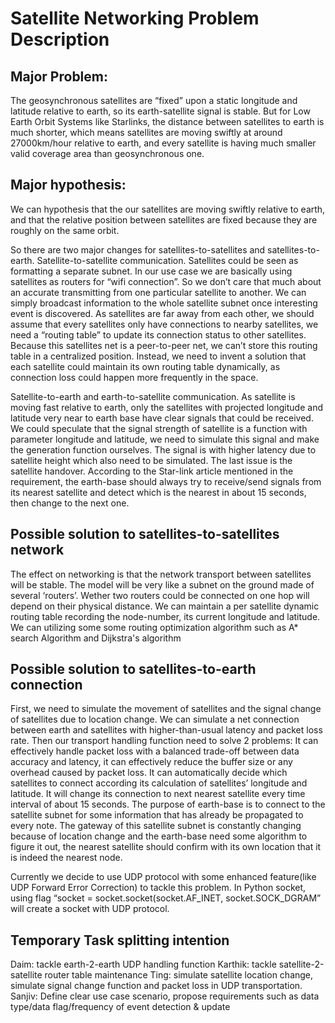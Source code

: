 # **Satellite Networking Problem Description**

## **Major Problem:**
The geosynchronous satellites are “fixed” upon a static longitude and latitude relative to earth, so its earth-satellite signal is stable. But for Low Earth Orbit Systems like Starlinks, the distance between satellites to earth is much shorter, which means satellites are moving swiftly at around 27000km/hour relative to earth, and every satellite is having much smaller valid coverage area than geosynchronous one. 

## **Major hypothesis:**
We can hypothesis that the our satellites are moving swiftly relative to earth, and that the relative position between satellites are fixed because they are roughly on the same orbit.

So there are two major changes for satellites-to-satellites and satellites-to-earth.
Satellite-to-satellite communication. Satellites could be seen as formatting a separate subnet. In our use case we are basically using satellites as routers for “wifi connection”. So we don’t care that much about an accurate transmitting from one particular satellite to another. We can simply broadcast information to the whole satellite subnet once interesting event is discovered.  As satellites are far away from each other, we should assume that every satellites only have connections to nearby satellites, we need a “routing table” to update its connection status to other satellites. Because this satellites net is a peer-to-peer net, we can’t store this routing table in a centralized position. Instead, we need to invent a solution that each satellite could maintain its own routing table dynamically, as connection loss could happen more frequently in the space.

Satellite-to-earth and earth-to-satellite communication. As satellite is moving fast relative to earth, only the satellites with projected longitude and latitude very near to earth base have clear signals that could be received. We could speculate that the signal strength of satellite is a function with parameter longitude and latitude, we need to simulate this signal and make the generation function ourselves. The signal is with higher latency due to satellite height which also need to be simulated. The last issue is the satellite handover. According to the Star-link article mentioned in the requirement, the earth-base should always try to receive/send signals from its nearest satellite and detect which is the nearest in about 15 seconds, then change to the next one. 

## **Possible solution to satellites-to-satellites network**
The effect on networking is that the network transport between satellites will be stable. The model will be very like a subnet on the ground made of several ‘routers’. Wether two routers could be connected on one hop will depend on their physical distance. We can maintain a per satellite dynamic routing table recording the node-number, its current longitude and latitude. We can utilizing some some routing optimization algorithm such as A* search Algorithm and Dijkstra's algorithm

## **Possible solution to satellites-to-earth connection**
First, we need to simulate the movement of satellites and the signal change of satellites due to location change. We can simulate a net connection between earth and satellites with higher-than-usual latency and packet loss rate. Then our transport handling function need to solve 2 problems:
It can effectively handle packet loss with a balanced trade-off between data accuracy and  latency, it can effectively reduce the buffer size or any overhead caused by packet loss.
It can automatically decide which satellites to connect according its calculation of satellites’ longitude and latitude. It will change its connection to next nearest satellite every time interval of about 15 seconds. The purpose of earth-base is to connect to the satellite subnet for some information that has already be propagated to every note. The gateway of this satellite subnet is constantly changing because of location change and the earth-base need some algorithm to figure it out, the nearest satellite should confirm with its own location that it is indeed the nearest node.

Currently we decide to use UDP protocol with some enhanced feature(like UDP Forward Error Correction) to tackle this problem. In Python socket, using flag “socket = socket.socket(socket.AF_INET, socket.SOCK_DGRAM” will create a socket with UDP protocol.

## **Temporary Task splitting intention**
Daim: tackle earth-2-earth UDP handling function
Karthik: tackle satellite-2-satellite router table maintenance
Ting: simulate satellite location change, simulate signal change function and packet loss in UDP transportation.
Sanjiv: Define clear use case scenario, propose requirements such as data type/data flag/frequency of event detection & update
